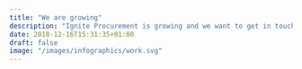 ```yaml
---
title: "We are growing"
description: "Ignite Procurement is growing and we want to get in touch with potential employees. We are looking for candidates who can strengthen our team within consulting services and software engineers for further development of our software, Ignite Analytics."
date: 2018-12-16T15:31:35+01:00
draft: false
image: "/images/infographics/work.svg"
---
```




